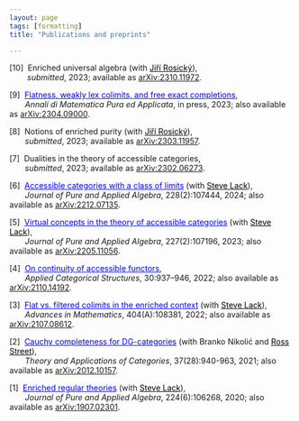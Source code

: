 ```yaml
---
layout: page
tags: [formatting]
title: "Publications and preprints"

---
```


[10]  Enriched universal algebra (with <a href="http://www.math.muni.cz/~rosicky/" style="color:black">Jiří Rosický</a>), <br>
        *submitted*, 2023; available as [arXiv:2310.11972](https://arxiv.org/abs/2310.11972).

[9]  <a href="https://doi.org/10.1007/s10231-023-01383-2" style="color:blue">Flatness, weakly lex colimits, and free exact completions</a>, <br>
       *Annali di Matematica Pura ed Applicata*, in press, 2023; also available as [arXiv:2304.09000](https://arxiv.org/abs/2304.09000).

[8]  Notions of enriched purity (with <a href="http://www.math.muni.cz/~rosicky/" style="color:black">Jiří Rosický</a>), <br>
       *submitted*, 2023; available as [arXiv:2303.11957](https://arxiv.org/abs/2303.11957).

[7]  Dualities in the theory of accessible categories, <br>
       *submitted*, 2023; available as [arXiv:2302.06273](https://arxiv.org/abs/2302.06273).

[6]  <a href="https://doi.org/10.1016/j.jpaa.2023.107444" style="color:blue">Accessible categories with a class of limits</a> (with <a href="https://researchers.mq.edu.au/en/persons/steve-lack" style="color:black">Steve Lack</a>), <br>
       *Journal of Pure and Applied Algebra*, 228(2):107444, 2024; also available as [arXiv:2212.07135](https://arxiv.org/abs/2212.07135).

[5]  <a href="https://doi.org/10.1016/j.jpaa.2022.107196" style="color:blue">Virtual concepts in the theory of accessible categories</a>
 (with <a href="https://researchers.mq.edu.au/en/persons/steve-lack" style="color:black">Steve Lack</a>), <br>
       *Journal of Pure and Applied Algebra*, 227(2):107196, 2023; also available as [arXiv:2205.11056](https://arxiv.org/abs/2205.11056).

[4]  <a href="https://doi.org/10.1007/s10485-022-09677-x" style="color:blue">On continuity of accessible functors</a>, <br>
       *Applied Categorical Structures*, 30:937–946, 2022; also available as [arXiv:2110.14192](https://arxiv.org/abs/2110.14192).

[3]  <a href="https://doi.org/10.1016/j.aim.2022.108381" style="color:blue">Flat vs. filtered colimits in the enriched context</a> (with <a href="https://researchers.mq.edu.au/en/persons/steve-lack" style="color:black">Steve Lack</a>), <br>
       *Advances in Mathematics*, 404(A):108381, 2022; also available as [arXiv:2107.08612](https://arxiv.org/abs/2107.08612).

[2]  <a href="http://www.tac.mta.ca/tac/volumes/37/28/37-28abs.html" style="color:blue">Cauchy completeness for DG-categories</a> (with Branko Nikolić and <a href="http://maths.mq.edu.au/~street/" style="color:black">Ross Street</a>), <br>
       *Theory and Applications of Categories*, 37(28):940-963, 2021; also available as [arXiv:2012.10157](https://arxiv.org/abs/2012.10157). 

[1]  <a href="https://doi.org/10.1016/j.jpaa.2019.106268" style="color:blue">Enriched regular theories</a> (with <a href="https://researchers.mq.edu.au/en/persons/steve-lack" style="color:black">Steve Lack</a>), <br>
       *Journal of Pure and Applied Algebra*, 224(6):106268, 2020; also available as [arXiv:1907.02301](https://arxiv.org/abs/1907.02301). 



